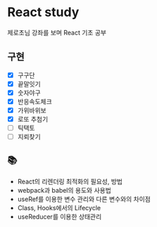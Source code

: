 # React study

제로초님 강좌를 보며 React 기초 공부

## 구현

- [x] 구구단
- [x] 끝말잇기
- [x] 숫자야구
- [x] 반응속도체크
- [x] 가위바위보
- [x] 로또 추첨기
- [ ] 틱택토
- [ ] 지뢰찾기

## 📚

- React의 리렌더링 최적화의 필요성, 방법
- webpack과 babel의 용도와 사용법
- useRef를 이용한 변수 관리와 다른 변수와의 차이점
- Class, Hooks에서의 Lifecycle
- useReducer를 이용한 상태관리
